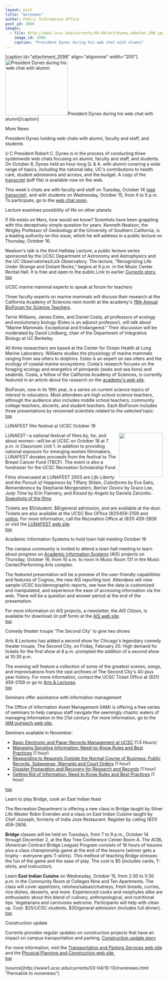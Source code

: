 ```yaml
---
layout: post
title: "morenews"
author: Public Information Office
post_id: 3099
images:
  - file: http://www1.ucsc.edu/currents/03-04/art/dynes_webchat.200.jpg
    image_id: 3098
    caption: "President Dynes during his web chat with alumni"
---
```


[caption id="attachment_3098" align="alignnone" width="200"]<a href="http://localhost/mysite/wp-content/uploads/2003/10/dynes_webchat.200.jpg"><img class="size-full wp-image-3098" src="http://localhost/mysite/wp-content/uploads/2003/10/dynes_webchat.200.jpg" alt="President Dynes during his web chat with alumni" width="200" height="179" /></a>President Dynes during his web chat with alumni[/caption]
<p class="pagehead">
  More News
</p>
<p class="sectionhead">
  <a name="dynes" id="dynes"></a>President Dynes holding web chats with alumni, faculty and staff, and students
</p>
<p>
  U C President Robert C. Dynes is in the process of conducting three systemwide web chats focusing on alumni, faculty and staff, and students. On October 8, Dynes held an hour-long Q. &amp; A. with alumni covering a wide range of topics, including the national labs, UC's contributions to health care, student admissions and access, and the budget. A copy of the <a href="http://www.universityofcalifornia.edu/news/webchats/alumnitranscript.pdf">transcript</a> (pdf file) is available now on the web.
</p>
<p>
  This week's chats are with faculty and staff on Tuesday, October 14 (<a href="http://www.universityofcalifornia.edu/news/webchats/emptranscript.pdf">see transcript</a>), and with students on Wednesday, October 15, from 4 to 5 p.m. To participate, go to the <a href="http://www.universityofcalifornia.edu/newpresident/preschat.html">web chat room</a>.
</p>
<p class="sectionhead">
  <a name="lecture" id="lecture"></a>Lecture examines possibility of life on other planets
</p>
<p>
  If life exists on Mars, how would we know? Scientists have been grappling with this deceptively simple question for years. Kenneth Nealson, the Wrigley Professor of Geobiology at the University of Southern California, is a leading authority on this issue, which he will address in a public lecture on Thursday, October 16.<br>
</p>
<p>
  Nealson's talk is the third Halliday Lecture, a public lecture series sponsored by the UCSC Department of Astronomy and Astrophysics and the UC Observatories/Lick Observatory. The lecture, "Recognizing Life Under Strange and Distant Rocks," begins at 8 p.m. in the Music Center Recital Hall. It is free and open to the public.Link to earlier <a href="http://currents.ucsc.edu/03-04/10-06/halliday.html"><i>Currents</i> story.</a><br>
  <a href="#dynes">top</a>
</p>
<p class="sectionhead">
  <a name="marine" id="marine"></a>UCSC marine mammal experts to speak at forum for teachers
</p>
<p>
  Three faculty experts on marine mammals will discuss their research at the California Academy of Sciences next month at the academy's <a href="http://www.basa.info/pub/basa_res/13">19th Annual BioForum for Science Teachers</a>.<br>
</p>
<p>
  Terrie Williams, James Estes, and Daniel Costa, all professors of ecology and evolutionary biology (Estes is an adjunct professor), will talk about "Marine Mammals: Exceptional and Endangered." Their discussion will be moderated by David Lindberg, chair of the Department of Integrative Biology at UC Berkeley.<br>
</p>
<p>
  All three researchers are based at the Center for Ocean Health at Long Marine Laboratory. Williams studies the physiology of marine mammals ranging from sea otters to dolphins. Estes is an expert on sea otters and the ecology of coastal marine ecosystems. Costa's research focuses on the foraging ecology and energetics of pinnipeds (seals and sea lions) and seabirds. Costa, a fellow of the California Academy of Sciences, is currently featured in an article about his research on the <a href="http://www.calacademy.org/science_now/academy_research.html">academy's web site</a>.<br>
</p>
<p>
  BioForum, now in its 19th year, is a series on current science topics of interest to educators. Most attendees are high school science teachers, although the audience also includes middle school teachers, community college teachers, docents, and student teachers. Each BioForum includes three presentations by renowned scientists related to the selected topic.<br>
  <a href="#dynes">top</a>
</p>
<p class="sectionhead">
  <a name="lunafest" id="lunafest"></a>LUNAFEST film festival at UCSC October 18
</p>
<p>
  <img align="right" height="141" src="../art/lunafest.140.jpg" width="140" alt="">LUNAEST--a national festival of films by, for, and about women--will be at UCSC on October 18 at 7 p.m. in Classroom Unit 1. In addition to providing national exposure for emerging women filmmakers, LUNAFEST donates proceeds from the festival to The Breast Cancer Fund (TBCF). The event is also a fundraiser for the UCSC Recreation Scholarship Fund.
</p>
<p>
  Films showcased at LUNAFEST 2003 are <i>Life Liberty and the Pursuit of Happiness</i> by Tiffany Shlain, <i>Colorforms</i> by Eva Saks, <i>Remembrance</i> by Stephanie Morgenstern, <i>Barrier Device</i> by Grace Lee, <i>Judy Time</i> by Erin Flannery, and <i>Kissed by Angels</i> by Daniela Zanzotto. <a href="http://www.lunabar.com/lunafest/article.cgi?ID=7">Snapshots of the films</a>
</p>
<p>
  Tickets are $5/student, $8/general admission, and are available at the door. Tickets are also available at the UCSC Box OFfice (831)459-2159 and <a href="http://www.lunabar.com/lunafest">online</a>. For more information, call the Recreation Office at (831) 459-2806<br>
  or visit the <a href="http://www.lunabar.com/lunafest">LUNAFEST web site</a>.<br>
  <a href="#dynes">top</a>
</p>
<p class="sectionhead">
  <a name="ais" id="ais"></a>Academic Information Systems to hold town hall meeting October 16
</p>
<p>
  The campus community is invited to attend a town hall meeting to learn about progress on <a href="http://ais.ucsc.edu/">Academic Information Systems</a> (AIS) projects on Thursday, October 16, from 10 a.m. to noon in Music Room 131 in the Music Center/Performing Arts complex.
</p>
<p>
  The featured presentation will be a preview of the user-friendly capabilities and features of Cognos, the new AIS reporting tool. Attendees will view sample UCSC bio/demographic reports, see how the data is customized and manipulated, and experience the ease of accessing information via the web. There will be a question and answer period at the end of the presentation.<br>
</p>
<p>
  For more information on AIS projects, a newsletter, the <i>AIS Citizen,</i> is available for download (in pdf form) at the <a href="http://ais.ucsc.edu/">AIS web site</a>.<br>
  <a href="#dynes">top</a>
</p>
<p>
  <span class="sectionhead"><a name="comedy" id="comedy"></a>Comedy theater troupe 'The Second City' to give two shows</span>
</p>
<p>
  Arts &amp; Lectures has added a second show for Chicago's legendary comedy theater troupe, The Second City, on Friday, February 20. High demand for tickets for the first show at 8 p.m. prompted the addition of a second show at 10:30 p.m.
</p>
<p>
  The evening will feature a collection of some of the greatest scenes, songs, and improvisations from the vast archives of The Second City's 40-plus year history. For more information, contact the UCSC Ticket Office at (831) 459-2159 or go to <a href="http://events.ucsc.edu/artslecs/ARTISTS.03-04/SecondCity.html">Arts &amp; Lectures</a>.<br>
  <a href="#dynes">top</a>
</p>
<p class="sectionhead">
  <a name="seminars" id="seminars"></a>Seminars offer assistance with information management
</p>
<p>
  The Office of Information Asset Management (IAM) is offering a free series of seminars to help campus staff navigate the seemingly chaotic waters of managing information in the 21st century. For more information, go to the <a href="http://www2.ucsc.edu/iam/Outreach/seminars/index.htm">IAM outreach web site.</a>
</p>
<p>
  Seminars available in November:
</p>
<ul>
  <li>
    <a href="http://www2.ucsc.edu/iam/Outreach/seminars/Basic.htm">Basic Electronic and Paper Records Management at UCSC</a> (1.5 Hours)
  </li>
  <li>
    <a href="http://www2.ucsc.edu/iam/Outreach/seminars/Sensitive_Info.htm">Managing Sensitive Information: Need-to-Know Rules and Best Practices</a> (1 hour)<br>
  </li>
  <li>
    <a href="http://www2.ucsc.edu/iam/Outreach/seminars/Requests_for_Info.htm">Responding to Requests Outside the Normal Course of Business: Public</a> <a href="http://www2.ucsc.edu/iam/Outreach/seminars/Requests_for_Info.htm">Records, Subpoenas, Warrants and Court Orders</a> (1 hour)<br>
  </li>
  <li>
    <a href="http://www2.ucsc.edu/iam/Outreach/seminars/Disaster_Prep.htm">Disaster Preparation and Recovery for Research and Records</a> (1 hour)<br>
  </li>
  <li>
    <a href="http://www2.ucsc.edu/iam/Outreach/seminars/Diposal_of_Info.htm">Getting Rid of Information: Need to Know Rules and Best Practices</a> (1 hour)<br>
  </li>
</ul>
<p>
  <a href="#dynes">top</a>
</p>
<p class="sectionhead">
  <a name="classes" id="classes"></a>Learn to play Bridge, cook an East Indian feast
</p>
<p>
  The Recreation Department is offering a new class in Bridge taught by Silver Life Master Robin Evenden and a class on East Indian Cuisine taught by Chef Jozseph, formerly of India Joze Restaurant. Register by calling (831) 459-2806.
</p>
<p>
  <b>Bridge</b> classes will be held on Tuesdays, from 7 to 9 p.m., October 14 through December 2, at the Bay Tree Conference Center Room A. The ACBL (American Contract Bridge League) Program consists of 16 hours of lessons plus a class championship game at the end of the lessons (winner gets a trophy - everyone gets T-shirts). This method of teaching Bridge stresses the fun of the game and the ease of play. The cost is $5 (includes cards, T-shirts, and instruction).
</p>
<p>
  Learn <b>East Indian Cuisine</b> on Wednesday, October 15, from 2:30 to 5:30 p.m. in the Community Room at Colleges Nine and Ten Apartments. The class will cover appetizers, relishes/salsas/chutneys, fresh breads, curries, rice dishes, desserts, and more. Experienced cooks and neophytes alike are enthusiastic about this blend of culinary, anthropological, and nutritional tips. Vegetarians and carnivores welcome. Participants will help with clean up. Cost: $25/UCSC students, $30/general admission (includes full dinner).<br>
  <a href="#dynes">top</a><br>
</p>
<p class="sectionhead">
  <a name="construction" id="construction"></a>Construction update
</p>
<p>
  Currents provides regular updates on construction projects that have an impact on campus transportation and parking. <a href="http://www.ucsc.edu/about/construction_plans.html">Construction update story</a>
</p>
<p>
  For more information, visit the <a href="http://www2.ucsc.edu/taps/">Transportation and Parking Services web site</a> and the <a href="http://www2.ucsc.edu/ppc/">Physical Planning and Construction web site.<br></a><a href="#dynes">top</a><br>
</p>
<p>

</p>
[source](http://www1.ucsc.edu/currents/03-04/10-13/morenews.html "Permalink to morenews")
